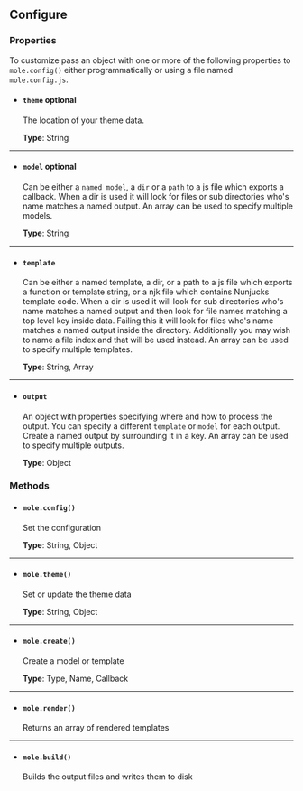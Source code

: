 ## Configure

### Properties

To customize pass an object with one or more of the following properties to `mole.config()` either programmatically or using a file named `mole.config.js`.


- #### `theme` optional
    The location of your theme data.

    **Type**: String

---

- #### `model` optional
    Can be either a `named model`, a `dir` or a `path` to a js file which exports a callback. When a dir is used it will look for files or sub directories who's name matches a named output. An array can be used to specify multiple models.

    **Type**: String

---

- #### `template`
    Can be either a named template, a dir, or a path to a js file which exports a function or template string, or a njk file which contains Nunjucks template code. When a dir is used it will look for sub directories who's name matches a named output and then look for file names matching a top level key inside data. Failing this it will look for files who's name matches a named output inside the directory. Additionally you may wish to name a file index and that will be used instead. An array can be used to specify multiple templates.

    **Type**: String, Array


---

- #### `output`
    An object with properties specifying where and how to process the output. You can specify a different `template` or `model` for each output. Create a named output by surrounding it in a key. An array can be used to specify multiple outputs.

    **Type**: Object


### Methods

- #### `mole.config()`

    Set the configuration

    **Type**: String, Object

---

- #### `mole.theme()`

    Set or update the theme data

    **Type**: String, Object

---

- #### `mole.create()`

    Create a model or template

    **Type**: Type, Name, Callback

---

- #### `mole.render()`

	Returns an array of rendered templates

---

- #### `mole.build()`

    Builds the output files and writes them to disk